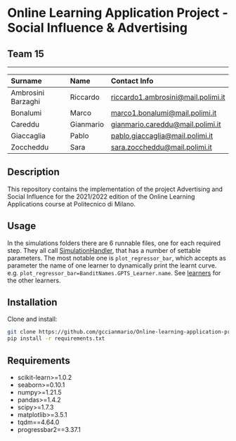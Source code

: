 # Online Learning Application Project - Social Influence & Advertising

## Team 15
---
| Surname            | Name      | Contact Info                       |
|:-------------------|:----------|:-----------------------------------|
| Ambrosini Barzaghi | Riccardo  | riccardo1.ambrosini@mail.polimi.it |
| Bonalumi           | Marco     | marco1.bonalumi@mail.polimi.it     |
| Careddu            | Gianmario | gianmario.careddu@mail.polimi.it   |
| Giaccaglia         | Pablo     | pablo.giaccaglia@mail.polimi.it    |
| Zoccheddu          | Sara      | sara.zoccheddu@mail.polimi.it      |

## Description

This repository contains the implementation of the project Advertising and Social Influence for the 2021/2022 edition of the Online Learning Applications course at Politecnico di Milano.

## Usage

In the simulations folders there are 6 runnable files, one for each required step. They all call [SimulationHandler](Project/simulations/SimulationHandler.py), that has a number of settable parameters. The most notable one is ```plot_regressor_bar```, which accepts as parameter the name of one learner to dynamically print the learnt curve. e.g. ```plot_regressor_bar=BanditNames.GPTS_Learner.name```. See [learners](Project/learners) for the other learners.

## Installation
Clone and install: 
```sh
git clone https://github.com/gccianmario/Online-learning-application-projects/
pip install -r requirements.txt
```

## Requirements
* scikit-learn>=1.0.2
* seaborn>=0.10.1
* numpy>=1.21.5
* pandas>=1.4.2
* scipy>=1.7.3
* matplotlib>=3.5.1
* tqdm==4.64.0
* progressbar2==3.37.1 
